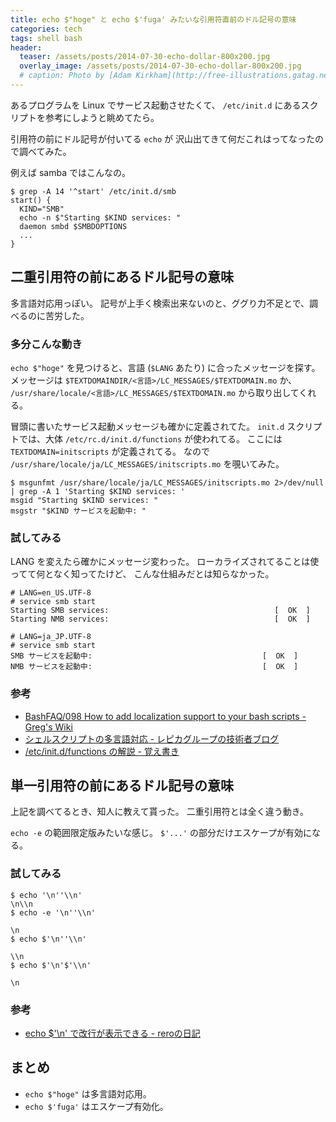 ```yaml
---
title: echo $"hoge" と echo $'fuga' みたいな引用符直前のドル記号の意味
categories: tech
tags: shell bash
header:
  teaser: /assets/posts/2014-07-30-echo-dollar-800x200.jpg
  overlay_image: /assets/posts/2014-07-30-echo-dollar-800x200.jpg
  # caption: Photo by [Adam Kirkham](http://free-illustrations.gatag.net/2013/10/22/110000.html)
---
```


あるプログラムを Linux でサービス起動させたくて、
`/etc/init.d` にあるスクリプトを参考にしようと眺めてたら。

引用符の前にドル記号が付いてる `echo` が
沢山出てきて何だこれはってなったので調べてみた。

<!--more-->

例えば samba ではこんなの。

```console
$ grep -A 14 '^start' /etc/init.d/smb
start() {
  KIND="SMB"
  echo -n $"Starting $KIND services: "
  daemon smbd $SMBDOPTIONS
  ...
}
```

## 二重引用符の前にあるドル記号の意味

多言語対応用っぽい。
記号が上手く検索出来ないのと、ググり力不足とで、調べるのに苦労した。

### 多分こんな動き

`echo $"hoge"` を見つけると、言語 (`$LANG` あたり) に合ったメッセージを探す。
メッセージは `$TEXTDOMAINDIR/<言語>/LC_MESSAGES/$TEXTDOMAIN.mo` か、
`/usr/share/locale/<言語>/LC_MESSAGES/$TEXTDOMAIN.mo` から取り出してくれる。

冒頭に書いたサービス起動メッセージも確かに定義されてた。
`init.d` スクリプトでは、大体 `/etc/rc.d/init.d/functions` が使われてる。
ここには `TEXTDOMAIN=initscripts` が定義されてる。
なので `/usr/share/locale/ja/LC_MESSAGES/initscripts.mo` を覗いてみた。

```console
$ msgunfmt /usr/share/locale/ja/LC_MESSAGES/initscripts.mo 2>/dev/null | grep -A 1 'Starting $KIND services: '
msgid "Starting $KIND services: "
msgstr "$KIND サービスを起動中: "
```

### 試してみる

LANG を変えたら確かにメッセージ変わった。
ローカライズされてることは使ってて何となく知ってたけど、
こんな仕組みだとは知らなかった。

```console
# LANG=en_US.UTF-8
# service smb start
Starting SMB services:                                     [  OK  ]
Starting NMB services:                                     [  OK  ]
```

```console
# LANG=ja_JP.UTF-8
# service smb start
SMB サービスを起動中:                                      [  OK  ]
NMB サービスを起動中:                                      [  OK  ]
```

### 参考

* [BashFAQ/098 How to add localization support to your bash scripts - Greg's Wiki](http://mywiki.wooledge.org/BashFAQ/098)
* [シェルスクリプトの多言語対応 - レピカグループの技術者ブログ](http://www.repica.jp/staffblog/tech/2013/03/07/783)
* [/etc/init.d/functions の解説 - 覚え書き](http://darutk-oboegaki.blogspot.jp/2012/10/etcinitdfunctions.html)

## 単一引用符の前にあるドル記号の意味

上記を調べてるとき、知人に教えて貰った。
二重引用符とは全く違う動き。

`echo -e` の範囲限定版みたいな感じ。
`$'...'` の部分だけエスケープが有効になる。

### 試してみる

```console
$ echo '\n''\\n'
\n\\n
$ echo -e '\n''\\n'

\n
$ echo $'\n''\\n'

\\n
$ echo $'\n'$'\\n'

\n
```

### 参考

* [echo $'\n' で改行が表示できる - reroの日記](http://d.hatena.ne.jp/rero/20071117/p1)

## まとめ

* `echo $"hoge"` は多言語対応用。
* `echo $'fuga'` はエスケープ有効化。
